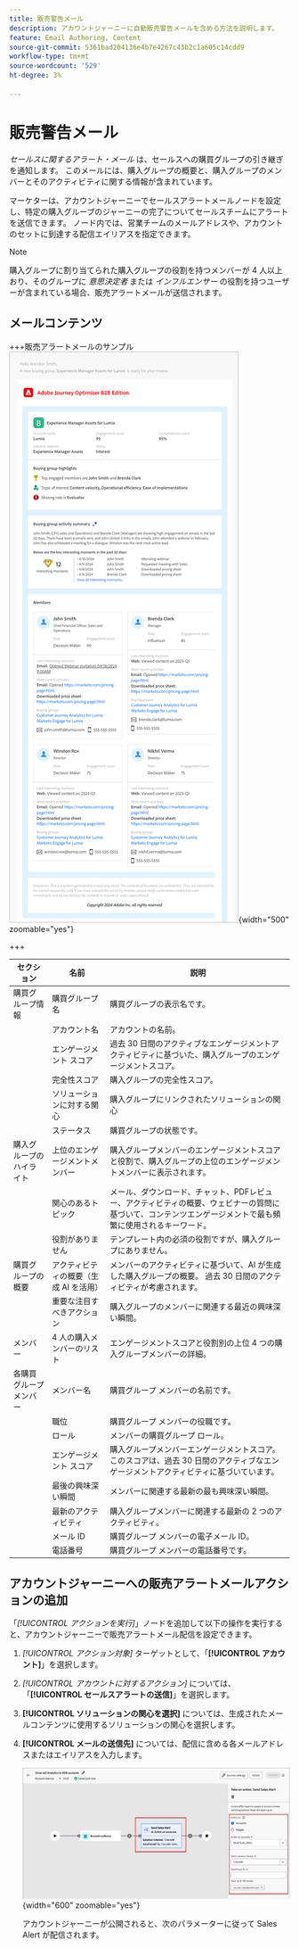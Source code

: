 ```yaml
---
title: 販売警告メール
description: アカウントジャーニーに自動販売警告メールを含める方法を説明します。
feature: Email Authoring, Content
source-git-commit: 5361bad204136e4b7e4267c43b2c1a605c14cdd9
workflow-type: tm+mt
source-wordcount: '529'
ht-degree: 3%

---
```


# 販売警告メール

_セールスに関するアラート・メール_ は、セールスへの購買グループの引き継ぎを通知します。 このメールには、購入グループの概要と、購入グループのメンバーとそのアクティビティに関する情報が含まれています。

マーケターは、アカウントジャーニーでセールスアラートメールノードを設定し、特定の購入グループのジャーニーの完了についてセールスチームにアラートを送信できます。 ノード内では、営業チームのメールアドレスや、アカウントのセットに到達する配信エイリアスを指定できます。

>[!NOTE]
>
>購入グループに割り当てられた購入グループの役割を持つメンバーが 4 人以上おり、そのグループに _意思決定者_ または _インフルエンサー_ の役割を持つユーザーが含まれている場合、販売アラートメールが送信されます。

## メールコンテンツ

+++販売アラートメールのサンプル
![ デフォルトテンプレートを使用した販売アラートメールの例 ](./assets/sales-alert-email-example.png){width="500" zoomable="yes"}

+++

| セクション | 名前 | 説明 |
| - | ---- | ----------- |
| 購買グループ情報 | 購買グループ名 | 購買グループの表示名です。 |
|   | アカウント名 | アカウントの名前。 |
|   | エンゲージメント スコア | 過去 30 日間のアクティブなエンゲージメントアクティビティに基づいた、購入グループのエンゲージメントスコア。 |
|   | 完全性スコア | 購入グループの完全性スコア。 |
|   | ソリューションに対する関心 | 購入グループにリンクされたソリューションの関心 |
|   | ステータス | 購買グループの状態です。 |
| 購入グループのハイライト | 上位のエンゲージメントメンバー | 購入グループメンバーのエンゲージメントスコアと役割で、購入グループの上位のエンゲージメントメンバーに表示されます。 |
|   | 関心のあるトピック | メール、ダウンロード、チャット、PDFレビュー、アクティビティの概要、ウェビナーの質問に基づいて、コンテンツエンゲージメントで最も頻繁に使用されるキーワード。 |
|   | 役割がありません | テンプレート内の必須の役割ですが、購入グループにありません。 |
| 購買グループの概要 | アクティビティの概要（生成 AI を活用） | メンバーのアクティビティに基づいて、AI が生成した購入グループの概要。 過去 30 日間のアクティビティが考慮されます。 |
|   | 重要な注目すべきアクション | 購入グループのメンバーに関連する最近の興味深い瞬間。 |
| メンバー | 4 人の購入メンバーのリスト | エンゲージメントスコアと役割別の上位 4 つの購入グループメンバーの詳細。 |
| 各購買グループ メンバー | メンバー名 | 購買グループ メンバーの名前です。 |
|   | 職位 | 購買グループ メンバーの役職です。 |
|   | ロール | メンバーの購買グループ ロール。 |
|   | エンゲージメント スコア | 購入グループメンバーエンゲージメントスコア。 このスコアは、過去 30 日間のアクティブなエンゲージメントアクティビティに基づいています。 |
|   | 最後の興味深い瞬間 | メンバーに関連する最新の最も興味深い瞬間。 |
|   | 最新のアクティビティ | 購入グループメンバーに関連する最新の 2 つのアクティビティ。 |
|   | メール ID | 購買グループ メンバーの電子メール ID。 |
|   | 電話番号 | 購買グループ メンバーの電話番号です。 |

## アカウントジャーニーへの販売アラートメールアクションの追加

「_[!UICONTROL アクションを実行]_」ノードを追加して以下の操作を実行すると、アカウントジャーニーで販売アラートメール配信を設定できます。

1. _[!UICONTROL アクション対象]_ ターゲットとして、「**[!UICONTROL アカウント]**」を選択します。

1. _[!UICONTROL アカウントに対するアクション]_ については、「**[!UICONTROL セールスアラートの送信]**」を選択します。

1. **[!UICONTROL ソリューションの関心を選択]** については、生成されたメールコンテンツに使用するソリューションの関心を選択します。

1. **[!UICONTROL メールの送信先]** については、配信に含める各メールアドレスまたはエイリアスを入力します。

   ![ 新しいメールを作成ダイアログ ](assets/sales-alert-email-journey-node.png){width="600" zoomable="yes"}

   アカウントジャーニーが公開されると、次のパラメーターに従って Sales Alert が配信されます。
